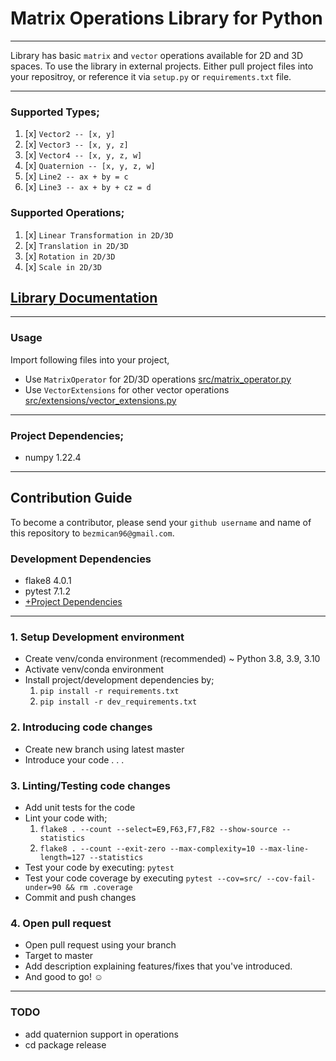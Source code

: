 
# Matrix Operations Library for Python

---

Library has basic `matrix` and `vector` operations available for 2D and 3D
spaces. To use the library in external projects. Either pull project files
into your repositroy, or reference it via `setup.py` or `requirements.txt`
file.

---

### Supported Types;
1. [x] `Vector2 -- [x, y]`
2. [x] `Vector3 -- [x, y, z]`
3. [x] `Vector4 -- [x, y, z, w]`
4. [x] `Quaternion -- [x, y, z, w]`
5. [x] `Line2 -- ax + by = c`
6. [x] `Line3 -- ax + by + cz = d`

### Supported Operations;
1. [x] `Linear Transformation in 2D/3D`
2. [x] `Translation in 2D/3D`
3. [x] `Rotation in 2D/3D`
4. [x] `Scale in 2D/3D`



## [Library Documentation](https://github.com/kirisakiken/matrix-operations-py/blob/master/.docs/MatrixOperator.md#matrix-operator)

---

### Usage

Import following files into your project,
- Use `MatrixOperator` for 2D/3D operations [src/matrix_operator.py](https://github.com/kirisakiken/matrix-operations-py/blob/master/src/matrix_operator.py)
- Use `VectorExtensions` for other vector operations [src/extensions/vector_extensions.py](https://github.com/kirisakiken/matrix-operations-py/blob/master/src/extensions/vector_extensions.py)

---

### Project Dependencies;
- numpy 1.22.4

---

## Contribution Guide

To become a contributor, please send your `github username` and name of this repository to `bezmican96@gmail.com`.

### Development Dependencies

- flake8 4.0.1
- pytest 7.1.2
- [+Project Dependencies](https://github.com/kirisakiken/matrix-operations-py#dependencies)

---

### 1. Setup Development environment

- Create venv/conda environment (recommended) ~ Python 3.8, 3.9, 3.10
- Activate venv/conda environment
- Install project/development dependencies by;
  1. `pip install -r requirements.txt`
  2. `pip install -r dev_requirements.txt`

### 2. Introducing code changes

- Create new branch using latest master
- Introduce your code . . .


### 3. Linting/Testing code changes

- Add unit tests for the code
- Lint your code with;
  1. `flake8 . --count --select=E9,F63,F7,F82 --show-source --statistics`
  2. `flake8 . --count --exit-zero --max-complexity=10 --max-line-length=127 --statistics`
- Test your code by executing: `pytest`
- Test your code coverage by executing `pytest --cov=src/ --cov-fail-under=90 && rm .coverage`
- Commit and push changes


### 4. Open pull request

- Open pull request using your branch
- Target to master
- Add description explaining features/fixes that you've introduced.
- And good to go! ☺

---

### TODO
- add quaternion support in operations
- cd package release
